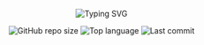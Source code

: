 <!-- Header animé (effet "typing") -->
<p align="center">
  <img src="https://readme-typing-svg.demolab.com?font=Fira+Code&size=28&duration=3000&pause=1200&color=2b2b2b&center=true&vCenter=true&width=900&lines=Salut+%F0%9F%91%8B+Je+suis+Ilyas+Faqir;Data+Scientist+%7C+Data+Analyst;Machine+Learning+%7C+Deep+Learning;LLM+%7C+NLP+%7C+RAG" alt="Typing SVG" />
</p>

<p align="center">
  <!-- Badges dynamiques -->
  <img alt="GitHub repo size" src="https://img.shields.io/github/repo-size/TON_USERNAME/TON_PROJET?style=for-the-badge" />
  <img alt="Top language" src="https://img.shields.io/github/languages/top/TON_USERNAME/TON_PROJET?style=for-the-badge" />
  <img alt="Last commit" src="https://img.shields.io/github/last-commit/TON_USERNAME/TON_PROJET?style=for-the-badge" />
</p>

